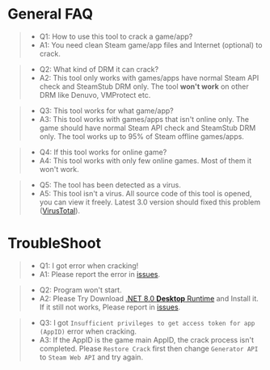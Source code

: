 # General FAQ 
 
> * Q1: How to use this tool to crack a game/app?
> * A1: You need clean Steam game/app files and Internet (optional) to crack. 

> * Q2: What kind of DRM it can crack?
> * A2: This tool only works with games/apps have normal Steam API check and SteamStub DRM only. The tool **won't work** on other DRM like Denuvo, VMProtect etc.

> * Q3: This tool works for what game/app?
> * A3: This tool works with games/apps that isn't online only. The game should have normal Steam API check and SteamStub DRM only. The tool works up to 95% of Steam offline games/apps.

> * Q4: If this tool works for online game?
> * A4: This tool works with only few online games. Most of them it won't work.

> * Q5: The tool has been detected as a virus.
> * A5: This tool isn't a virus. All source code of this tool is opened, you can view it freely. Latest 3.0 version should fixed this problem ([VirusTotal](https://www.virustotal.com/gui/file/366c1861aa7631194e026a0a6f2a0d1d002a440debb5e0cf4ba7f98b3dd5bbb0)).

# TroubleShoot

> * Q1: I got error when cracking!
> * A1: Please report the error in [issues](https://github.com/SteamAutoCracks/Steam-auto-crack/issues).

> * Q2: Program won't start.
> * A2: Please Try Download [.NET 8.0 **Desktop** Runtime](https://dotnet.microsoft.com/download/dotnet/8.0/runtime) and Install it. If it still not works, Please report in [issues](https://github.com/SteamAutoCracks/Steam-auto-crack/issues).

> * Q3: I got `Insufficient privileges to get access token for app (AppID)` error when cracking.
> * A3: If the AppID is the game main AppID, the crack process isn't completed. Please `Restore Crack` first then change `Generator API` to `Steam Web API` and try again.